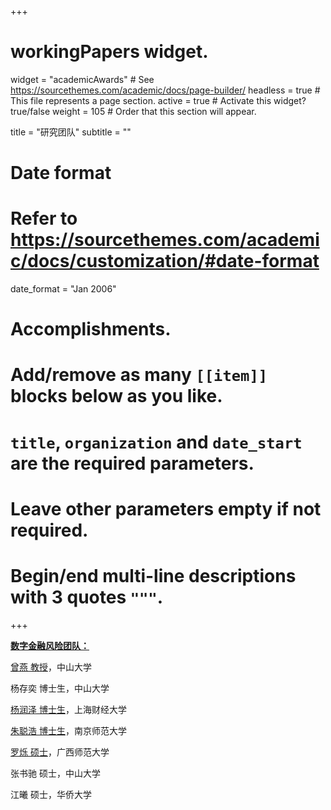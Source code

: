 +++
# workingPapers widget.
widget = "academicAwards"  # See https://sourcethemes.com/academic/docs/page-builder/
headless = true  # This file represents a page section.
active = true  # Activate this widget? true/false
weight = 105  # Order that this section will appear.

title = "研究团队"
subtitle = ""

# Date format
#   Refer to https://sourcethemes.com/academic/docs/customization/#date-format
date_format = "Jan 2006"

# Accomplishments.
#   Add/remove as many `[[item]]` blocks below as you like.
#   `title`, `organization` and `date_start` are the required parameters.
#   Leave other parameters empty if not required.
#   Begin/end multi-line descriptions with 3 quotes `"""`.

+++

**<a href="https://www.researchgate.net/lab/Digital-Financial-Risk-Lab-Cunyi-Yang" target="_blank">数字金融风险团队：</a>**

<a href="https://lingnan.sysu.edu.cn/faculty/ZengYan">曾燕 教授</a>，中山大学

杨存奕 博士生，中山大学

<a href="https://www.researchgate.net/profile/Runze-Yang-8" target="_blank">杨润泽 博士生</a>，上海财经大学

<a href="https://www.researchgate.net/profile/Conghao-Zhu" target="_blank">朱聪浩 博士生</a>，南京师范大学

<a href="https://www.researchgate.net/profile/Shuo-Luo-2" target="_blank">罗烁 硕士</a>，广西师范大学

张书驰 硕士，中山大学

江曦 硕士，华侨大学


